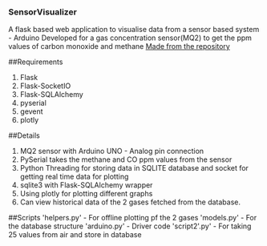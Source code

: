### SensorVisualizer
A flask based web application to visualise data from a sensor based system - Arduino
Developed for a gas concentration sensor(MQ2) to get the ppm values of carbon monoxide and methane
[Made from the repository](https://github.com/feklistoff/cs50-final-project)

##Requirements
1. Flask
2. Flask-SocketIO
3. Flask-SQLAlchemy
4. pyserial
5. gevent
6. plotly

##Details

1. MQ2 sensor with Arduino UNO - Analog pin connection
2. PySerial takes the methane and CO ppm values from the sensor
2. Python Threading for storing data in SQLITE database and socket for getting real time data for plotting
3. sqlite3 with Flask-SQLAlchemy wrapper
4. Using plotly for plotting different graphs
5. Can view historical data of the 2 gases fetched from the database.

##Scripts
'helpers.py' - For offline plotting pf the 2 gases
'models.py' - For the database structure
'arduino.py' - Driver code
'script2'.py' - For taking 25 values from air and store in database
